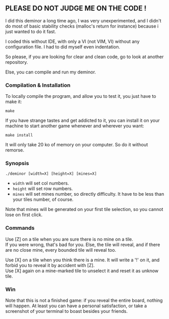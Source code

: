 ## PLEASE DO NOT JUDGE ME ON THE CODE !

I did this deminor a long time ago, I was very unexperimented, and I didn't do most of basic stability checks (malloc's return for instance) because i just wanted to do it fast.

I coded this without IDE, with only a VI (not VIM, VI) without any configuration file. I had to did myself even indentation.

So please, if you are looking for clear and clean code, go to look at another repository.

Else, you can compile and run my deminor.


### Compilation & Installation

To locally compile the program, and allow you to test it, you just have to make it:

    make

If you have strange tastes and get addicted to it, you can install it on your machine to start another game whenever and wherever you want:

    make install

It will only take 20 ko of memory on your computer. So do it without remorse.


### Synopsis

    ./deminor [width=X] [height=X] [mines=X]

 - `width` will set col numbers.
 - `height` will set row numbers.
 - `mines` will set mines number, so directly difficulty. It have to be less than your tiles number, of course.

Note that mines will be generated on your first tile selection, so you cannot lose on first click.


### Commands

Use [Z] on a tile when you are sure there is no mine on a tile.  
If you were wrong, that's bad for you. Else, the tile will reveal, and if there are no close mine, every bounded tile will reveal too.

Use [X] on a tile when you think there is a mine. It will write a '!' on it, and forbid you to reveal it by accident with [Z].  
Use [X] again on a mine-marked tile to unselect it and reset it as unknow tile.


### Win

Note that this is not a finished game: if you reveal the entire board, nothing will happen.
At least you can have a personal satisfaction, or take a screenshot of your terminal to boast besides your friends.
